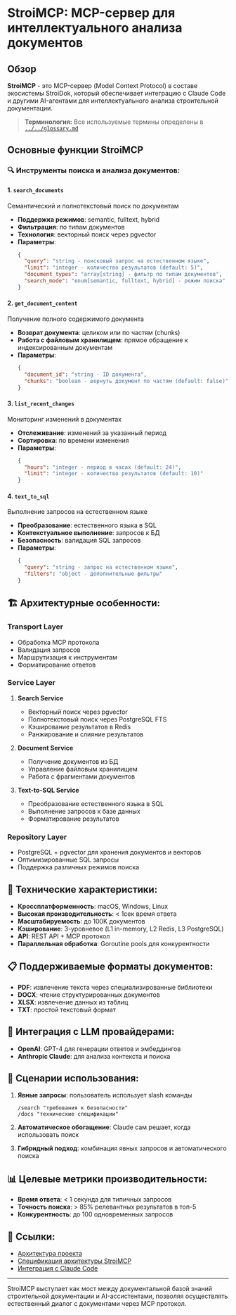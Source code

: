 # StroiMCP: MCP-сервер для интеллектуального анализа документов

## Обзор

**StroiMCP** - это MCP-сервер (Model Context Protocol) в составе экосистемы StroiDok, который обеспечивает интеграцию с Claude Code и другими AI-агентами для интеллектуального анализа строительной документации.

> **Терминология:** Все используемые термины определены в [`../../glossary.md`](../../glossary.md)

## Основные функции StroiMCP

### 🔍 **Инструменты поиска и анализа документов:**

#### 1. `search_documents`
Семантический и полнотекстовый поиск по документам
- **Поддержка режимов**: semantic, fulltext, hybrid
- **Фильтрация**: по типам документов
- **Технология**: векторный поиск через pgvector
- **Параметры**:
  ```json
  {
    "query": "string - поисковый запрос на естественном языке",
    "limit": "integer - количество результатов (default: 5)",
    "document_types": "array[string] - фильтр по типам документов",
    "search_mode": "enum[semantic, fulltext, hybrid] - режим поиска"
  }
  ```

#### 2. `get_document_content`
Получение полного содержимого документа
- **Возврат документа**: целиком или по частям (chunks)
- **Работа с файловым хранилищем**: прямое обращение к индексированным документам
- **Параметры**:
  ```json
  {
    "document_id": "string - ID документа",
    "chunks": "boolean - вернуть документ по частям (default: false)"
  }
  ```

#### 3. `list_recent_changes`
Мониторинг изменений в документах
- **Отслеживание**: изменений за указанный период
- **Сортировка**: по времени изменения
- **Параметры**:
  ```json
  {
    "hours": "integer - период в часах (default: 24)",
    "limit": "integer - количество результатов (default: 10)"
  }
  ```

#### 4. `text_to_sql`
Выполнение запросов на естественном языке
- **Преобразование**: естественного языка в SQL
- **Контекстуальное выполнение**: запросов к БД
- **Безопасность**: валидация SQL запросов
- **Параметры**:
  ```json
  {
    "query": "string - запрос на естественном языке",
    "filters": "object - дополнительные фильтры"
  }
  ```

## 🏗️ **Архитектурные особенности:**

### Transport Layer
- Обработка MCP протокола
- Валидация запросов
- Маршрутизация к инструментам
- Форматирование ответов

### Service Layer
1. **Search Service**
   - Векторный поиск через pgvector
   - Полнотекстовый поиск через PostgreSQL FTS
   - Кэширование результатов в Redis
   - Ранжирование и слияние результатов

2. **Document Service**
   - Получение документов из БД
   - Управление файловым хранилищем
   - Работа с фрагментами документов

3. **Text-to-SQL Service**
   - Преобразование естественного языка в SQL
   - Выполнение запросов к базе данных
   - Форматирование результатов

### Repository Layer
- PostgreSQL + pgvector для хранения документов и векторов
- Оптимизированные SQL запросы
- Поддержка различных режимов поиска

## 🔧 **Технические характеристики:**

- **Кроссплатформенность**: macOS, Windows, Linux
- **Высокая производительность**: < 1сек время ответа
- **Масштабируемость**: до 100K документов
- **Кэширование**: 3-уровневое (L1 in-memory, L2 Redis, L3 PostgreSQL)
- **API**: REST API + MCP протокол
- **Параллельная обработка**: Goroutine pools для конкурентности

## 📋 **Поддерживаемые форматы документов:**

- **PDF**: извлечение текста через специализированные библиотеки
- **DOCX**: чтение структурированных документов
- **XLSX**: извлечение данных из таблиц
- **TXT**: простой текстовый формат

## 🔗 **Интеграция с LLM провайдерами:**

- **OpenAI**: GPT-4 для генерации ответов и эмбеддингов
- **Anthropic Claude**: для анализа контекста и поиска

## 🚀 **Сценарии использования:**

1. **Явные запросы**: пользователь использует slash команды
   ```
   /search "требования к безопасности"
   /docs "технические спецификации"
   ```

2. **Автоматическое обогащение**: Claude сам решает, когда использовать поиск

3. **Гибридный подход**: комбинация явных запросов и автоматического поиска

## 📊 **Целевые метрики производительности:**

- **Время ответа**: < 1 секунда для типичных запросов
- **Точность поиска**: > 85% релевантных результатов в топ-5
- **Конкурентность**: до 100 одновременных запросов

## 🔗 **Ссылки:**

- [Архитектура проекта](../architecture/overview.md)
- [Спецификация архитектуры StroiMCP](../architecture/stroimcp.md)
- [Интеграция с Claude Code](../mcp-claude-code-integration.md)

---

StroiMCP выступает как мост между документальной базой знаний строительной документации и AI-ассистентами, позволяя осуществлять естественный диалог с документами через MCP протокол.